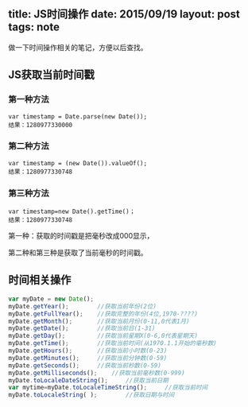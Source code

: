 title: JS时间操作
date: 2015/09/19
layout: post
tags: note
---
做一下时间操作相关的笔记，方便以后查找。
## JS获取当前时间戳 ##

### 第一种方法 ###
```
var timestamp = Date.parse(new Date());
结果：1280977330000
```
<!--more-->
### 第二种方法 ###

```
var timestamp = (new Date()).valueOf();
结果：1280977330748
```

### 第三种方法 ###

```
var timestamp=new Date().getTime()；
结果：1280977330748
```


第一种：获取的时间戳是把毫秒改成000显示，

第二种和第三种是获取了当前毫秒的时间戳。

## 时间相关操作 ##

```javascript
var myDate = new Date();
myDate.getYear();        //获取当前年份(2位)
myDate.getFullYear();    //获取完整的年份(4位,1970-????)
myDate.getMonth();       //获取当前月份(0-11,0代表1月)
myDate.getDate();        //获取当前日(1-31)
myDate.getDay();         //获取当前星期X(0-6,0代表星期天)
myDate.getTime();        //获取当前时间(从1970.1.1开始的毫秒数)
myDate.getHours();       //获取当前小时数(0-23)
myDate.getMinutes();     //获取当前分钟数(0-59)
myDate.getSeconds();     //获取当前秒数(0-59)
myDate.getMilliseconds();    //获取当前毫秒数(0-999)
myDate.toLocaleDateString();     //获取当前日期
var mytime=myDate.toLocaleTimeString();     //获取当前时间
myDate.toLocaleString( );        //获取日期与时间
```


